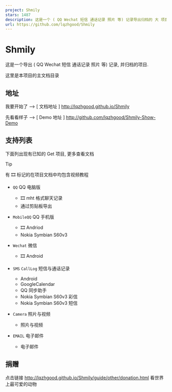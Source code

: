 ```yaml
---
project: Shmily
stars: 1487
description: 这是一个 ( QQ Wechat 短信 通话记录 照片 等) 记录导出归档的 大 项目.
url: https://github.com/lqzhgood/Shmily
---
```


Shmily
======

这是一个导出 ( QQ Wechat 短信 通话记录 照片 等) 记录, 并归档的项目.

这里是本项目的主文档目录

地址
--

我要开始了 --> \[ 文档地址 \] http://lqzhgood.github.io/Shmily

先看看样子 --> \[ Demo 地址 \] http://github.com/lqzhgood/Shmily-Show-Demo

支持列表
----

下面列出现有已知的 Get 项目, 更多查看文档

Tip

有 🎞️ 标记的在项目文档中均包含视频教程

-   `QQ` QQ 电脑版
    
    -   🎞️ mht 格式聊天记录
    -   通过剪贴板导出
-   `MobileQQ` QQ 手机版
    
    -   🎞️ Andriod
    -   Nokia Symbian S60v3
-   `Wechat` 微信
    
    -   🎞️ Android
-   `SMS` `CallLog` 短信与通话记录
    
    -   Android
    -   GoogleCalendar
    -   QQ 同步助手
    -   Nokia Symbian S60v3 彩信
    -   Nokia Symbian S60v3 短信
-   `Camera` 照片与视频
    
    -   照片与视频
-   `EMAIL` 电子邮件
    
    -   电子邮件

捐赠
--

点击链接 http://lqzhgood.github.io/Shmily/guide/other/donation.html 看世界上最可爱的动物

